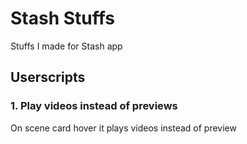# Stash Stuffs

Stuffs I made for Stash app

## Userscripts

### 1. Play videos instead of previews

On scene card hover it plays videos instead of preview
